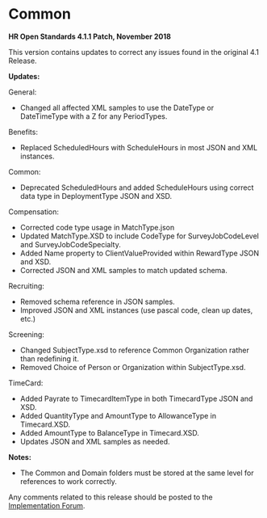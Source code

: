 # Common
**HR Open Standards 4.1.1 Patch, November 2018**

This version contains updates to correct any issues found in the original 4.1 Release.

**Updates:**

General:
- Changed all affected XML samples to use the DateType or DateTimeType with a Z for any PeriodTypes.

Benefits:
- Replaced ScheduledHours with ScheduleHours in most JSON and XML instances.

Common:
- Deprecated ScheduledHours and added ScheduleHours using correct data type in DeploymentType JSON and XSD.

Compensation:
- Corrected code type usage in MatchType.json
- Updated MatchType.XSD to include CodeType for SurveyJobCodeLevel and SurveyJobCodeSpecialty.
- Added Name property to ClientValueProvided within RewardType JSON and XSD.
- Corrected JSON and XML samples to match updated schema.

Recruiting:
- Removed schema reference in JSON samples.
- Improved JSON and XML instances (use pascal code, clean up dates, etc.)

Screening:
- Changed SubjectType.xsd to reference Common Organization rather than redefining it.
- Removed Choice of Person or Organization within SubjectType.xsd.

TimeCard:
- Added Payrate to TimecardItemType in both TimecardType JSON and XSD.
- Added QuantityType and AmountType to AllowanceType in Timecard.XSD.
- Added AmountType to BalanceType in Timecard.XSD.
- Updates JSON and XML samples as needed.


**Notes:**
- The Common and Domain folders must be stored at the same level for references to work correctly.

Any comments related to this release should be posted to the [Implementation Forum](http://hropenstandards.org/groups/implementation-forum/).
